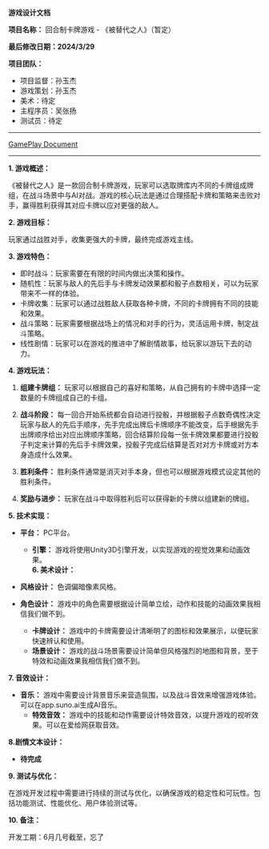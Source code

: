 **游戏设计文档**  
  
**项目名称：** 回合制卡牌游戏 - 《被替代之人》（暂定）  
  
**最后修改日期：2024/3/29**  
  
**项目团队：**  
- 项目监督：孙玉杰  
- 游戏策划：孙玉杰  
- 美术：待定  
- 主程序员：吴张扬  
- 测试员：待定  
  
---  
  
[GamePlay Document](GamePlay.md)  
  
---  
  
**1. 游戏概述：**  
  
《被替代之人》是一款回合制卡牌游戏，玩家可以选取牌库内不同的卡牌组成牌组，在战斗场景中与AI对战。游戏的核心玩法是通过合理搭配卡牌和策略来击败对手，赢得胜利获得其对应卡牌以应对更强的敌人。  
  
**2. 游戏目标：**  
  
玩家通过战胜对手，收集更强大的卡牌，最终完成游戏主线。  
  
**3. 游戏特色：**  
  
- 即时战斗：玩家需要在有限的时间内做出决策和操作。  
- 随机性：玩家与敌人的先后手与卡牌发动效果都和骰子点数相关，可以为玩家带来不一样的体验。  
- 卡牌收集：玩家可以通过战胜敌人获取各种卡牌，不同的卡牌拥有不同的技能和效果。  
- 战斗策略：玩家需要根据战场上的情况和对手的行为，灵活运用卡牌，制定战斗策略。  
- 线性剧情：玩家可以在游戏的推进中了解剧情故事，给玩家以游玩下去的动力。  
  
**4. 游戏玩法：**  
   1. **组建卡牌组：** 玩家可以根据自己的喜好和策略，从自己拥有的卡牌中选择一定数量的卡牌组成自己的卡组。  
  
2. **战斗阶段：** 每一回合开始系统都会自动进行投骰，并根据骰子点数奇偶性决定玩家与敌人的先后手顺序，先手完成出牌后卡牌顺序不能改变，后手根据先手出牌顺序给出对应出牌顺序策略，回合结算阶段每一张卡牌效果都要进行投骰子判定来计算的先后手卡牌效果，投骰子完成后结算是否对对方卡牌或对方本身造成什么效果。  
  
3. **胜利条件：** 胜利条件通常是消灭对手本身，但也可以根据游戏模式设定其他的胜利条件。  
  
4. **奖励与进步：** 玩家在战斗中取得胜利后可以获得新的卡牌以组建新的牌组。  
  
**5. 技术实现：**  
  
- **平台：** PC平台。  
  - **引擎：** 游戏将使用Unity3D引擎开发，以实现游戏的视觉效果和动画效果。  
  **6. 美术设计：**  
  
- **风格设计：** 色调偏暗像素风格。  
  
- **角色设计：** 游戏中的角色需要根据设计简单立绘，动作和技能的动画效果我相信我们做不到。  
  - **卡牌设计：** 游戏中的卡牌需要设计清晰明了的图标和效果展示，以便玩家快速辨认和使用。  
  - **场景设计：** 游戏的战斗场景需要设计简单但风格强烈的地图和背景，至于特效和动画效果我相信我们做不到。  
  
**7. 音效设计：**  
  
- **音乐：** 游戏中需要设计背景音乐来营造氛围，以及战斗音效来增强游戏体验。可以在app.suno.ai生成AI音乐。  
  - **特效音效：** 游戏中的技能和动作需要设计特效音效，以提升游戏的视听效果。可以在爱给网获取音效。  
  
**8.剧情文本设计：**  
- **待完成**  
  
**9. 测试与优化：**  
  
在游戏开发过程中需要进行持续的测试与优化，以确保游戏的稳定性和可玩性。包括功能测试、性能优化、用户体验测试等。  
  
**10. 备注：**  
  
开发工期：6月几号截至，忘了